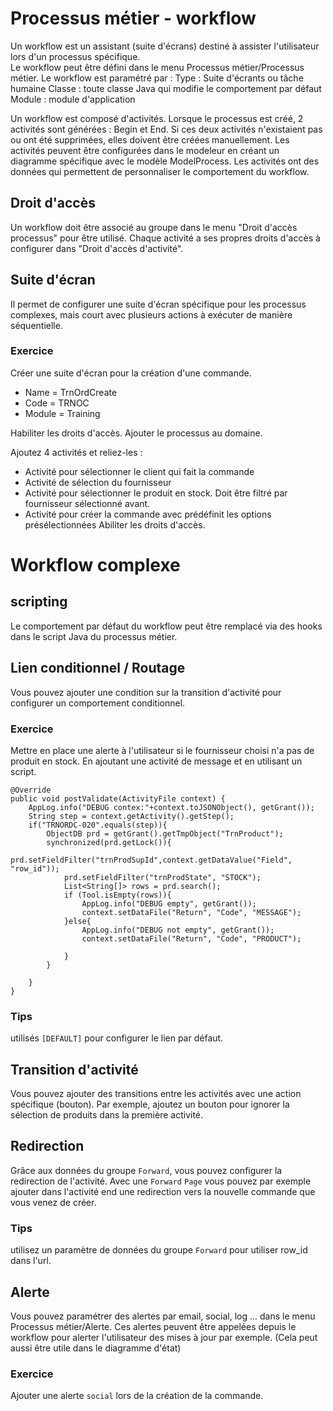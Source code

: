 Processus métier - workflow
====================

Un workflow est un assistant (suite d'écrans) destiné à assister l'utilisateur lors d'un processus spécifique.  
Le workflow peut être défini dans le menu Processus métier/Processus métier.
Le workflow est paramétré par :
    Type : Suite d'écrants ou tâche humaine
    Classe : toute classe Java qui modifie le comportement par défaut
    Module : module d'application

Un workflow est composé d'activités.
Lorsque le processus est créé, 2 activités sont générées : Begin et End.
Si ces deux activités n'existaient pas ou ont été supprimées, elles doivent être créées manuellement.
Les activités peuvent être configurées dans le modeleur en créant un diagramme spécifique avec le modèle ModelProcess.
Les activités ont des données qui permettent de personnaliser le comportement du workflow.
## Droit d'accès
Un workflow doit être associé au groupe dans le menu "Droit d'accès processus" pour être utilisé.
Chaque activité a ses propres droits d'accès à configurer dans "Droit d'accès d'activité".

## Suite d'écran
Il permet de configurer une suite d'écran spécifique pour les processus complexes, mais court avec plusieurs actions à exécuter de manière séquentielle.
### Exercice
Créer une suite d'écran pour la création d'une commande.
* Name = TrnOrdCreate
* Code = TRNOC
* Module = Training

Habiliter les droits d'accès.
Ajouter le processus au domaine.

Ajoutez 4 activités et reliez-les :
* Activité pour sélectionner le client qui fait la commande
* Activité de sélection du fournisseur
* Activité pour sélectionner le produit en stock. Doit être filtré par fournisseur sélectionné avant.
* Activité pour créer la commande avec prédéfinit les options présélectionnées
Abiliter les droits d'accès.

<!-- ## Processus long A VOIR 
Il permet de configurer un assistant de processus long comme pour un suivi de tâche. Le processus peut avoir un temps limité pour être traité de même que toutes ses activités. Pour notre exemple, cela permet d'ajouter un processus de traitement par le fourniseur de la commande avec différents états et des délais de traitment a respecter.
 -->

# Workflow complexe

## scripting
Le comportement par défaut du workflow peut être remplacé via des hooks dans le script Java du processus métier.

## Lien conditionnel / Routage
Vous pouvez ajouter une condition sur la transition d'activité pour configurer un comportement conditionnel.

### Exercice
Mettre en place une alerte à l'utilisateur si le fournisseur choisi n'a pas de produit en stock. En ajoutant une activité de message et en utilisant un script.


    @Override
	public void postValidate(ActivityFile context) {
		AppLog.info("DEBUG contex:"+context.toJSONObject(), getGrant());
		String step = context.getActivity().getStep();
		if("TRNORDC-020".equals(step)){
			ObjectDB prd = getGrant().getTmpObject("TrnProduct");
			synchronized(prd.getLock()){
				prd.setFieldFilter("trnProdSupId",context.getDataValue("Field", "row_id"));
				prd.setFieldFilter("trnProdState", "STOCK");
				List<String[]> rows = prd.search();
				if (Tool.isEmpty(rows)){
					AppLog.info("DEBUG empty", getGrant());
					context.setDataFile("Return", "Code", "MESSAGE");
				}else{
					AppLog.info("DEBUG not empty", getGrant());
					context.setDataFile("Return", "Code", "PRODUCT");
					
				}
			} 
			
		}
	}

### Tips
utilisés `[DEFAULT]` pour configurer le lien par défaut.

## Transition d'activité
Vous pouvez ajouter des transitions entre les activités avec une action spécifique (bouton).
Par exemple, ajoutez un bouton pour ignorer la sélection de produits dans la première activité.
## Redirection
Grâce aux données du groupe `Forward`, vous pouvez configurer la redirection de l'activité.
Avec une `Forward` `Page` vous pouvez par exemple ajouter dans l'activité end une redirection vers la nouvelle commande que vous venez de créer.
### Tips
utilisez un paramètre de données du groupe `Forward` pour utiliser row_id dans l'url.

## Alerte
Vous pouvez paramétrer des alertes par email, social, log ... dans le menu Processus métier/Alerte.
Ces alertes peuvent être appelées depuis le workflow pour alerter l'utilisateur des mises à jour par exemple.
(Cela peut aussi être utile dans le diagramme d'état)

### Exercice
Ajouter une alerte `social` lors de la création de la commande.